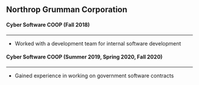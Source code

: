 ## Northrop Grumman Corporation

#### Cyber Software COOP (Fall 2018)

---

- Worked with a development team for internal software development

#### Cyber Software COOP (Summer 2019, Spring 2020, Fall 2020)

---

- Gained experience in working on government software contracts
